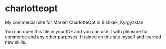 # charlotteopt
My commercial site for Market CharlotteOpt in Bishkek, Kyrgyzstan

You can open this file in your IDE and you can use it with pleasure for commerce and any other purposes!
I trained on this site myself and learned new skills.
